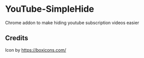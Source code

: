 # YouTube-SimpleHide
Chrome addon to make hiding youtube subscription videos easier

## Credits
Icon by https://boxicons.com/
